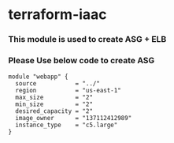 # terraform-iaac
### This module is used to create ASG + ELB
### Please Use below code to create ASG

```
module "webapp" {
  source           = "../"
  region           = "us-east-1"
  max_size         = "2"
  min_size         = "2"
  desired_capacity = "2"
  image_owner      = "137112412989"
  instance_type    = "c5.large"
}

```
